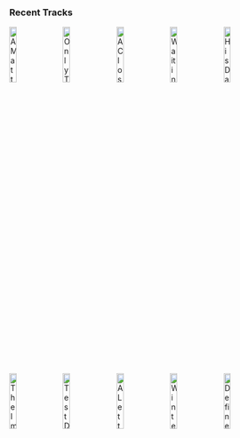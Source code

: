 ### Recent Tracks
[<img src='https://lastfm.freetls.fastly.net/i/u/300x300/b07b9e82aebe8373d121770d8afb9c8a.png' width='16%' height='16%' alt='A Matter of Time'>](https://www.last.fm/music/marcus%2bwarner/_/a%2bmatter%2bof%2btime)&nbsp;&nbsp;&nbsp;&nbsp;[<img src='https://lastfm.freetls.fastly.net/i/u/300x300/7bcb278289b5a161a8ada5803c834989.png' width='16%' height='16%' alt='Only The Beginning of The Adventure'>](https://www.last.fm/music/harry%2bgregson-williams/_/only%2bthe%2bbeginning%2bof%2bthe%2badventure)&nbsp;&nbsp;&nbsp;&nbsp;[<img src='https://lastfm.freetls.fastly.net/i/u/300x300/d8d2b52e421aeab1db62b222375365ea.png' width='16%' height='16%' alt='A Close Friend'>](https://www.last.fm/music/james%2bnewton%2bhoward/_/a%2bclose%2bfriend)&nbsp;&nbsp;&nbsp;&nbsp;[<img src='https://lastfm.freetls.fastly.net/i/u/300x300/f084ab215f7ffe0ccc8796faeb4cb652.png' width='16%' height='16%' alt='Waiting for the Lights - From "Tangled"/Score'>](https://www.last.fm/music/alan%2bmenken/_/waiting%2bfor%2bthe%2blights%2b-%2bfrom%2b%2522tangled%2522%252fscore)&nbsp;&nbsp;&nbsp;&nbsp;[<img src='https://lastfm.freetls.fastly.net/i/u/300x300/befe951ad3b2680a18eda6907db607f1.png' width='16%' height='16%' alt='His Dark Materials'>](https://www.last.fm/music/lorne%2bbalfe/_/his%2bdark%2bmaterials)&nbsp;&nbsp;&nbsp;&nbsp;<br>[<img src='https://lastfm.freetls.fastly.net/i/u/300x300/d8c738f6a117c00bb6bdb79198cd5b90.png' width='16%' height='16%' alt='The Imitation Game'>](https://www.last.fm/music/alexandre%2bdesplat/_/the%2bimitation%2bgame)&nbsp;&nbsp;&nbsp;&nbsp;[<img src='https://lastfm.freetls.fastly.net/i/u/300x300/790214d3cc7845d0a01b573fecb01ed9.png' width='16%' height='16%' alt='Test Drive'>](https://www.last.fm/music/john%2bpowell/_/test%2bdrive)&nbsp;&nbsp;&nbsp;&nbsp;[<img src='https://lastfm.freetls.fastly.net/i/u/300x300/72fba9cc132d2b44533d113f73f6be54.png' width='16%' height='16%' alt='A Letter From Prison'>](https://www.last.fm/music/dario%2bmarianelli/_/a%2bletter%2bfrom%2bprison)&nbsp;&nbsp;&nbsp;&nbsp;[<img src='https://lastfm.freetls.fastly.net/i/u/300x300/476d45d9b4af8c6b1f3df8f1b5a28861.png' width='16%' height='16%' alt='Wintersong'>](https://www.last.fm/music/marcus%2bwarner/_/wintersong)&nbsp;&nbsp;&nbsp;&nbsp;[<img src='https://lastfm.freetls.fastly.net/i/u/300x300/f1865970fe49990e2adb47025827b5ed.png' width='16%' height='16%' alt='Define Dancing'>](https://www.last.fm/music/thomas%2bnewman/_/define%2bdancing)&nbsp;&nbsp;&nbsp;&nbsp;<br>